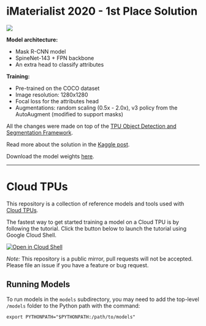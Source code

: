 # iMaterialist 2020 - 1st Place Solution

![](https://www.googleapis.com/download/storage/v1/b/kaggle-user-content/o/inbox%2F853978%2F378129d2e9afb90bbd1f320858b9b73b%2Fimat2020_2.jpg?generation=1591441185889910&alt=media)

__Model architecture:__

- Mask R-CNN model
- SpineNet-143 + FPN backbone
- An extra head to classify attributes

__Training:__

- Pre-trained on the COCO dataset
- Image resolution: 1280x1280
- Focal loss for the attributes head
- Augmentations: random scaling (0.5x - 2.0x), v3 policy from the AutoAugment (modified to support masks)

All the changes were made on top of the [TPU Object Detection and Segmentation Framework](https://github.com/tensorflow/tpu/tree/master/models/official/detection).

Read more about the solution in the [Kaggle post](https://www.kaggle.com/c/imaterialist-fashion-2020-fgvc7/discussion/154306).

Download the model weights [here](https://drive.google.com/file/d/1bdC-LVj5_rJFfSiWWpeyQwKXYOLR-oNb/view?usp=sharing).

---

# Cloud TPUs #

This repository is a collection of reference models and tools used with
[Cloud TPUs](https://cloud.google.com/tpu/).

The fastest way to get started training a model on a Cloud TPU is by following
the tutorial. Click the button below to launch the tutorial using Google Cloud
Shell.

[![Open in Cloud Shell](http://gstatic.com/cloudssh/images/open-btn.svg)](https://console.cloud.google.com/cloudshell/open?git_repo=https%3A%2F%2Fgithub.com%2Ftensorflow%2Ftpu&page=shell&tutorial=tools%2Fctpu%2Ftutorial.md)

_Note:_ This repository is a public mirror, pull requests will not be accepted.
Please file an issue if you have a feature or bug request.

## Running Models

To run models in the `models` subdirectory, you may need to add the top-level
`/models` folder to the Python path with the command:

```
export PYTHONPATH="$PYTHONPATH:/path/to/models"
```
